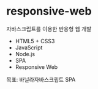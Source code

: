 # responsive-web
자바스크립트를 이용한 반응형 웹 개발

* HTML5 + CSS3
* JavaScript
* Node.js
* SPA
* Responsive Web

목표: 바닐라자바스크립트 SPA